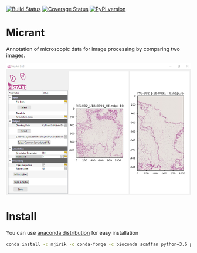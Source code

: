   
[![Build Status](https://travis-ci.org/mjirik/micrant.svg?branch=master)](https://travis-ci.org/mjirik/micrant)
[![Coverage Status](https://coveralls.io/repos/github/mjirik/micrant/badge.svg?branch=master)](https://coveralls.io/github/mjirik/micrant?branch=master)
[![PyPI version](https://badge.fury.io/py/micrant.svg)](http://badge.fury.io/py/micrant)


# Micrant

Annotation of microscopic data for image processing by comparing two images.


![graphics](graphics/micrant_screenshot01.png)


# Install

You can use [anaconda distribution](https://docs.conda.io/en/latest/miniconda.html)
for easy installation 

```bash
conda install -c mjirik -c conda-forge -c bioconda scaffan python=3.6 pytest
```

